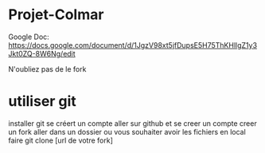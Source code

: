 # Projet-Colmar

Google Doc: https://docs.google.com/document/d/1JgzV98xt5jfDupsE5H75ThKHllgZ1y3Jkt0ZQ-8W6Ng/edit

N'oubliez pas de le fork 

# utiliser git
installer git 
se créert un compte
aller sur github et se creer un compte
creer un fork
aller dans un dossier ou vous souhaiter avoir les fichiers en local
faire git clone [url de votre fork]
